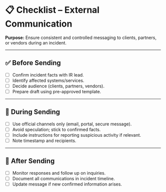 # 📋 Checklist – External Communication

**Purpose:** Ensure consistent and controlled messaging to clients, partners, or vendors during an incident.

---

## ✅ Before Sending
- [ ] Confirm incident facts with IR lead.  
- [ ] Identify affected systems/services.  
- [ ] Decide audience (clients, partners, vendors).  
- [ ] Prepare draft using pre-approved template.  

---

## 📝 During Sending
- [ ] Use official channels only (email, portal, secure message).  
- [ ] Avoid speculation; stick to confirmed facts.  
- [ ] Include instructions for reporting suspicious activity if relevant.  
- [ ] Note timestamp and recipients.  

---

## 🔄 After Sending
- [ ] Monitor responses and follow up on inquiries.  
- [ ] Document all communications in incident timeline.  
- [ ] Update message if new confirmed information arises.  
